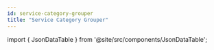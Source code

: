 ```yaml
---
id: service-category-grouper
title: "Service Category Grouper"
---
```


import { JsonDataTable } from '@site/src/components/JsonDataTable';

<JsonDataTable jsonPath="nodes.model\.the_tuva_project\.service_category__service_category_grouper.columns" />

